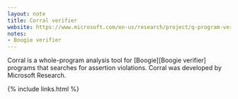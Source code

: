 ```yaml
---
layout: note
title: Corral verifier
website: https://www.microsoft.com/en-us/research/project/q-program-verifier/
notes:
- Boogie verifier
---
```


Corral is a whole-program analysis tool for [Boogie][Boogie verifier] programs
that searches for assertion violations.
Corral was developed by Microsoft Research.

{% include links.html %}
